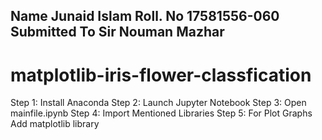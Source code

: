 Name             Junaid Islam
Roll. No         17581556-060
Submitted To     Sir Nouman Mazhar
-----------------------------------------------------------------------------------------

# matplotlib-iris-flower-classfication

Step 1: Install Anaconda
Step 2: Launch Jupyter Notebook
Step 3: Open mainfile.ipynb
Step 4: Import Mentioned Libraries 
Step 5: For Plot Graphs Add matplotlib library 